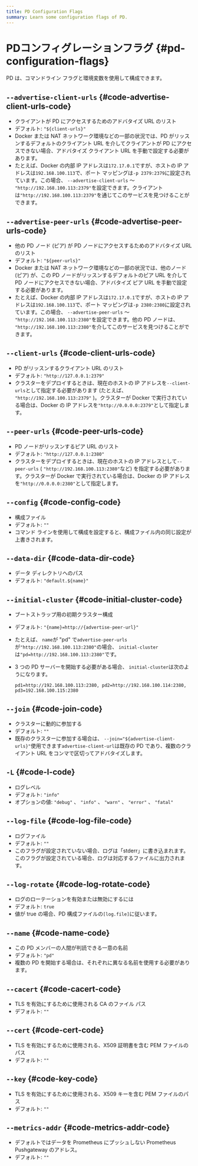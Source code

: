 ```yaml
---
title: PD Configuration Flags
summary: Learn some configuration flags of PD.
---
```


# PDコンフィグレーションフラグ {#pd-configuration-flags}

PD は、コマンドライン フラグと環境変数を使用して構成できます。

## <code>--advertise-client-urls</code> {#code-advertise-client-urls-code}

-   クライアントが PD にアクセスするためのアドバタイズ URL のリスト
-   デフォルト: `"${client-urls}"`
-   Docker または NAT ネットワーク環境などの一部の状況では、PD がリッスンするデフォルトのクライアント URL を介してクライアントが PD にアクセスできない場合、アドバタイズ クライアント URL を手動で設定する必要があります。
-   たとえば、Docker の内部 IP アドレスは`172.17.0.1`ですが、ホストの IP アドレスは`192.168.100.113`で、ポート マッピングは`-p 2379:2379`に設定されています。この場合、 `--advertise-client-urls` ～ `"http://192.168.100.113:2379"`を設定できます。クライアントは`"http://192.168.100.113:2379"`を通じてこのサービスを見つけることができます。

## <code>--advertise-peer-urls</code> {#code-advertise-peer-urls-code}

-   他の PD ノード (ピア) が PD ノードにアクセスするためのアドバタイズ URL のリスト
-   デフォルト: `"${peer-urls}"`
-   Docker または NAT ネットワーク環境などの一部の状況では、他のノード (ピア) が、この PD ノードがリッスンするデフォルトのピア URL を介して PD ノードにアクセスできない場合、アドバタイズ ピア URL を手動で設定する必要があります。
-   たとえば、Docker の内部 IP アドレスは`172.17.0.1`ですが、ホストの IP アドレスは`192.168.100.113`で、ポート マッピングは`-p 2380:2380`に設定されています。この場合、 `--advertise-peer-urls` ～ `"http://192.168.100.113:2380"`を設定できます。他の PD ノードは、 `"http://192.168.100.113:2380"`を介してこのサービスを見つけることができます。

## <code>--client-urls</code> {#code-client-urls-code}

-   PD がリッスンするクライアント URL のリスト
-   デフォルト: `"http://127.0.0.1:2379"`
-   クラスターをデプロイするときは、現在のホストの IP アドレスを`--client-urls`として指定する必要があります (たとえば、 `"http://192.168.100.113:2379"` )。クラスターが Docker で実行されている場合は、Docker の IP アドレスを`"http://0.0.0.0:2379"`として指定します。

## <code>--peer-urls</code> {#code-peer-urls-code}

-   PD ノードがリッスンするピア URL のリスト
-   デフォルト: `"http://127.0.0.1:2380"`
-   クラスターをデプロイするときは、現在のホストの IP アドレスとして`--peer-urls` ( `"http://192.168.100.113:2380"`など) を指定する必要があります。クラスターが Docker で実行されている場合は、Docker の IP アドレスを`"http://0.0.0.0:2380"`として指定します。

## <code>--config</code> {#code-config-code}

-   構成ファイル
-   デフォルト: `""`
-   コマンド ラインを使用して構成を設定すると、構成ファイル内の同じ設定が上書きされます。

## <code>--data-dir</code> {#code-data-dir-code}

-   データ ディレクトリへのパス
-   デフォルト: `"default.${name}"`

## <code>--initial-cluster</code> {#code-initial-cluster-code}

-   ブートストラップ用の初期クラスター構成
-   デフォルト: `"{name}=http://{advertise-peer-url}"`
-   たとえば、 `name`が &quot;pd&quot; で`advertise-peer-urls`が`"http://192.168.100.113:2380"`の場合、 `initial-cluster`は`"pd=http://192.168.100.113:2380"`です。
-   3 つの PD サーバーを開始する必要がある場合、 `initial-cluster`は次のようになります。

    ```
    pd1=http://192.168.100.113:2380, pd2=http://192.168.100.114:2380, pd3=192.168.100.115:2380
    ```

## <code>--join</code> {#code-join-code}

-   クラスターに動的に参加する
-   デフォルト: `""`
-   既存のクラスターに参加する場合は、 `--join="${advertise-client-urls}"`使用できます`advertise-client-url`は既存の PD であり、複数のクライアント URL をコンマで区切ってアドバタイズします。

## <code>-L</code> {#code-l-code}

-   ログレベル
-   デフォルト: `"info"`
-   オプションの値: `"debug"` 、 `"info"` 、 `"warn"` 、 `"error"` 、 `"fatal"`

## <code>--log-file</code> {#code-log-file-code}

-   ログファイル
-   デフォルト: `""`
-   このフラグが設定されていない場合、ログは「stderr」に書き込まれます。このフラグが設定されている場合、ログは対応するファイルに出力されます。

## <code>--log-rotate</code> {#code-log-rotate-code}

-   ログのローテーションを有効または無効にするには
-   デフォルト: `true`
-   値が true の場合、PD 構成ファイルの`[log.file]`に従います。

## <code>--name</code> {#code-name-code}

-   この PD メンバーの人間が判読できる一意の名前
-   デフォルト: `"pd"`
-   複数の PD を開始する場合は、それぞれに異なる名前を使用する必要があります。

## <code>--cacert</code> {#code-cacert-code}

-   TLS を有効にするために使用される CA のファイル パス
-   デフォルト: `""`

## <code>--cert</code> {#code-cert-code}

-   TLS を有効にするために使用される、X509 証明書を含む PEM ファイルのパス
-   デフォルト: `""`

## <code>--key</code> {#code-key-code}

-   TLS を有効にするために使用される、X509 キーを含む PEM ファイルのパス
-   デフォルト: `""`

## <code>--metrics-addr</code> {#code-metrics-addr-code}

-   デフォルトではデータを Prometheus にプッシュしない Prometheus Pushgateway のアドレス。
-   デフォルト: `""`
